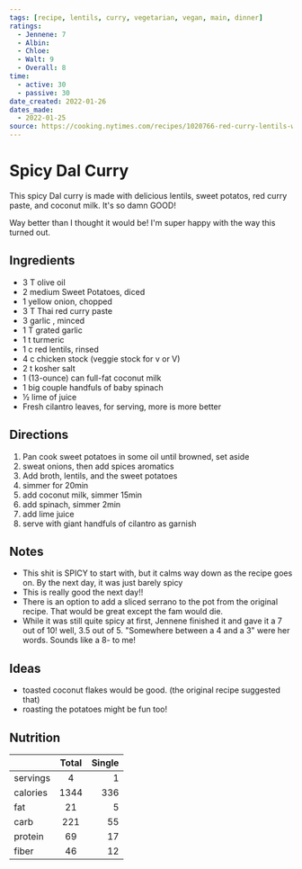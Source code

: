 ```yaml
---
tags: [recipe, lentils, curry, vegetarian, vegan, main, dinner]
ratings:
  - Jennene: 7
  - Albin: 
  - Chloe: 
  - Walt: 9
  - Overall: 8 
time:
  - active: 30
  - passive: 30
date_created: 2022-01-26
dates_made:
  - 2022-01-25
source: https://cooking.nytimes.com/recipes/1020766-red-curry-lentils-with-sweet-potatoes-and-spinach
---
```


# Spicy Dal Curry
This spicy Dal curry is made with delicious lentils, sweet potatos, red curry paste, and coconut milk. It's so damn GOOD!

Way better than I thought it would be! I'm super happy with the way this turned out.

## Ingredients
- 3 T olive oil
- 2 medium Sweet Potatoes, diced
- 1 yellow onion, chopped
- 3 T Thai red curry paste
- 3 garlic , minced
- 1 T grated garlic
- 1 t turmeric
- 1 c red lentils, rinsed
- 4 c chicken stock (veggie stock for v or V)
- 2 t kosher salt
- 1 (13-ounce) can full-fat coconut milk
- 1 big couple handfuls of baby spinach
- ½ lime of juice
 - Fresh cilantro leaves, for serving, more is more better
 
## Directions
1. Pan cook sweet potatoes in some oil until browned, set aside
2. sweat onions, then add spices aromatics
3. Add broth, lentils, and the sweet potatoes
4. simmer for 20min
5. add coconut milk, simmer 15min
6. add spinach, simmer 2min
7. add lime juice
8. serve with giant handfuls of cilantro as garnish

## Notes
- This shit is SPICY to start with, but it calms way down as the recipe goes on. By the next day, it was just barely spicy
- This is really good the next day!!
- There is an option to add a sliced serrano to the pot from the original recipe. That would be great except the fam would die.
- While it was still quite spicy at first, Jennene finished it and gave it a 7 out of 10! well, 3.5 out of 5. "Somewhere between a 4 and a 3" were her words. Sounds like a 8- to me! 
 
 ## Ideas
- toasted coconut flakes would be good. (the original recipe suggested that)
- roasting the potatoes might be fun too!

## Nutrition

|          |      Total    |  Single |
|----------|:-------------:|--------:|
| servings | 4             | 1       |
| calories | 1344          | 336     |
| fat      | 21            | 5       |
| carb     | 221           | 55      |
| protein  | 69            | 17      |
| fiber    | 46            | 12      |

